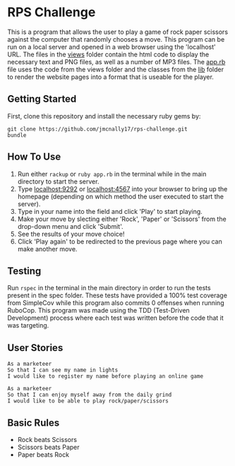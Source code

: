 # RPS Challenge

This is a program that allows the user to play a game of rock paper scissors against the computer that randomly chooses a move. This program can be run on a local server and opened in a web browser using the 'localhost' URL. The files in the [views](https://github.com/jmcnally17/rps-challenge/tree/main/views) folder contain the html code to display the necessary text and PNG files, as well as a number of MP3 files. The [app.rb](https://github.com/jmcnally17/rps-challenge/blob/main/app.rb) file uses the code from the views folder and the classes from the [lib](https://github.com/jmcnally17/rps-challenge/tree/main/lib) folder to render the website pages into a format that is useable for the player.

Getting Started
----

First, clone this repository and install the necessary ruby gems by:
```
git clone https://github.com/jmcnally17/rps-challenge.git
bundle
```

How To Use
----

1. Run either `rackup` or `ruby app.rb` in the terminal while in the main directory to start the server.
2. Type [localhost:9292](localhost:9292) or [localhost:4567](localhost:4567) into your browser to bring up the homepage (depending on which method the user executed to start the server).
3. Type in your name into the field and click 'Play' to start playing.
4. Make your move by slecting either 'Rock', 'Paper' or 'Scissors' from the drop-down menu and click 'Submit'.
5. See the results of your move choice!
6. Click 'Play again' to be redirected to the previous page where you can make another move.

Testing
----

Run `rspec` in the terminal in the main directory in order to run the tests present in the spec folder. These tests have provided a 100% test coverage from SimpleCov while this program also commits 0 offenses when running RuboCop. This program was made using the TDD (Test-Driven Development) process where each test was written before the code that it was targeting.

User Stories
----

```
As a marketeer
So that I can see my name in lights
I would like to register my name before playing an online game

As a marketeer
So that I can enjoy myself away from the daily grind
I would like to be able to play rock/paper/scissors
```

## Basic Rules

- Rock beats Scissors
- Scissors beats Paper
- Paper beats Rock
